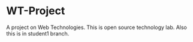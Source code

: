 # WT-Project
A project on Web Technologies.
This is open source technology lab. 
Also this is in student1 branch.
